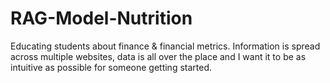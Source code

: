 # RAG-Model-Nutrition
Educating students about finance &amp; financial metrics. Information is spread across multiple websites, data is all over the place and I want it to be as intuitive as possible for someone getting started.
